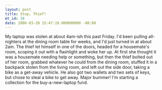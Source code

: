 ```yaml
---
layout: post
title: Stop, Thief!
mt_id: 34
date: 2006-03-20 15:47:19.000000000 -08:00
---
```

My laptop was stolen at about 4am-ish this past Friday. I'd been pulling all-nighters at the dining room table for weeks, and I'd just turned in at about 2am. The thief let himself in one of the doors, headed for a housemate's room, scoping it out with a flashlight and woke her up. At first she thought it was a housemate needing help or something, but then the thief bolted out of her room, grabbed whatever he could from the dining room, stuffed it in a backpack stolen from the living room, and left out the side door, taking a bike as a get-away vehicle. He also got two wallets and two sets of keys, but chose to steal a bike to get away. Major bummer! I'm starting a collection for the buy-a-new-laptop fund.

